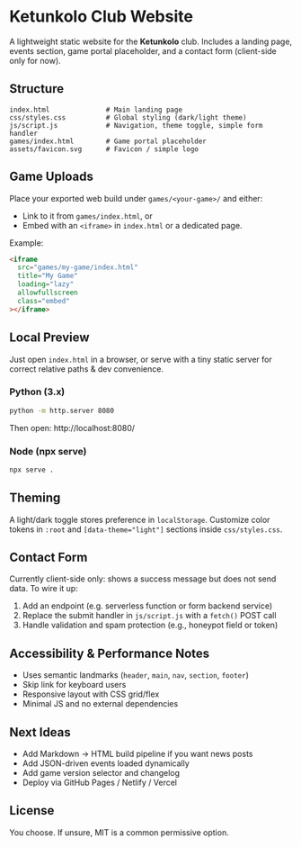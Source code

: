 # Ketunkolo Club Website

A lightweight static website for the **Ketunkolo** club. Includes a landing page, events section, game portal placeholder, and a contact form (client-side only for now).

## Structure

```
index.html              # Main landing page
css/styles.css          # Global styling (dark/light theme)
js/script.js            # Navigation, theme toggle, simple form handler
games/index.html        # Game portal placeholder
assets/favicon.svg      # Favicon / simple logo
```

## Game Uploads

Place your exported web build under `games/<your-game>/` and either:

- Link to it from `games/index.html`, or
- Embed with an `<iframe>` in `index.html` or a dedicated page.

Example:

```html
<iframe
  src="games/my-game/index.html"
  title="My Game"
  loading="lazy"
  allowfullscreen
  class="embed"
></iframe>
```

## Local Preview

Just open `index.html` in a browser, or serve with a tiny static server for correct relative paths & dev convenience.

### Python (3.x)

```bash
python -m http.server 8080
```

Then open: http://localhost:8080/

### Node (npx serve)

```bash
npx serve .
```

## Theming

A light/dark toggle stores preference in `localStorage`. Customize color tokens in `:root` and `[data-theme="light"]` sections inside `css/styles.css`.

## Contact Form

Currently client-side only: shows a success message but does not send data. To wire it up:

1. Add an endpoint (e.g. serverless function or form backend service)
2. Replace the submit handler in `js/script.js` with a `fetch()` POST call
3. Handle validation and spam protection (e.g., honeypot field or token)

## Accessibility & Performance Notes

- Uses semantic landmarks (`header`, `main`, `nav`, `section`, `footer`)
- Skip link for keyboard users
- Responsive layout with CSS grid/flex
- Minimal JS and no external dependencies

## Next Ideas

- Add Markdown → HTML build pipeline if you want news posts
- Add JSON-driven events loaded dynamically
- Add game version selector and changelog
- Deploy via GitHub Pages / Netlify / Vercel

## License

You choose. If unsure, MIT is a common permissive option.
